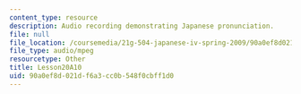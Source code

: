 ```yaml
---
content_type: resource
description: Audio recording demonstrating Japanese pronunciation.
file: null
file_location: /coursemedia/21g-504-japanese-iv-spring-2009/90a0ef8d021df6a3cc0b548f0cbff1d0_Lesson20A10.mp3
file_type: audio/mpeg
resourcetype: Other
title: Lesson20A10
uid: 90a0ef8d-021d-f6a3-cc0b-548f0cbff1d0
---
```

